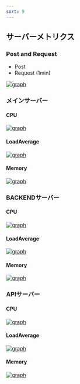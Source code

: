 ```yaml
---
sort: 9
---
```


## サーバーメトリクス

### Post and Request

- Post
- Request (1min)

[![graph](https://mackerel.io/embed/public/embed/Y6816IjqXQXU9o1OMQzGpUK1zOWqXYSezuxFmvIWV58gIkpDLCuWTSNs3iGdV7Hm.png?period=1d)](https://mackerel.io/orgs/jpn/services/post_and_request/-/graphs?name=bbs.%2a#period=1d)

### メインサーバー

#### CPU

[![graph](https://mackerel.io/embed/public/embed/7cTGADKsC8yb8zighj9HU8fZk3UHSLFT7If2oMMGy4kUpSQzkZEQ3A7qPdQHuvo2.png?period=1d)](https://mackerel.io/orgs/jpn/hosts/53vNfJ8mib9/-/graphs/cpu#period=1d)

#### LoadAverage

[![graph](https://mackerel.io/embed/public/embed/irIaqolODKgeG1wKer3Lax2yzRJcyymY1WLP2yTUxZbl0SqhXc1W22nIPVKfYhGz.png?period=1d)](https://mackerel.io/orgs/jpn/hosts/53vNfJ8mib9/-/graphs/loadavg#period=1d)

#### Memory

[![graph](https://mackerel.io/embed/public/embed/6qphh2sc2x1Gmt5nL0BzJ3mRu5t2HVR1pvJNr1CcZrJTOdvEFKkyofJ27Ik4ccXY.png?period=1d)](https://mackerel.io/orgs/jpn/hosts/53vNfJ8mib9/-/graphs/memory#period=1d)

### BACKENDサーバー

#### CPU

[![graph](https://mackerel.io/embed/public/embed/zukTxM3SSEd0dvWa96fPSYuxYgAmPcJUTyMUhacyvpR3LG4LY0eVAMqGOIqi54Q1.png?period=1d)](https://mackerel.io/orgs/jpn/hosts/4U3hDhg3MGu/-/graphs/cpu#period=1d)

#### LoadAverage

[![graph](https://mackerel.io/embed/public/embed/mI2Vz9sRhW6qDZw1jCbIUj4zTRhX5Phdyp7k9vyKmfFZkKSoweCA6UV7mubhM0t6.png?period=1d)](https://mackerel.io/orgs/jpn/hosts/4U3hDhg3MGu/-/graphs/loadavg#period=1d)

#### Memory

[![graph](https://mackerel.io/embed/public/embed/C8nGKRb1RaGw5Fbna6CiKHj98gPVVR6Fnrf2VTGajWFxM2B8Hmdz04cjCqOZeHtv.png?period=1d)](https://mackerel.io/orgs/jpn/hosts/4U3hDhg3MGu/-/graphs/memory#period=1d)

### APIサーバー

#### CPU

[![graph](https://mackerel.io/embed/public/embed/f9yqzzI8Aw2bBU8Uc9moXTwgYYA7inETLnXl1sWldKAxyfVEoPwOWhp9v0O2e9zW.png?period=1d)](https://mackerel.io/orgs/jpn/hosts/4UCA475KXdm/-/graphs/cpu#period=1d)

#### LoadAverage
[![graph](https://mackerel.io/embed/public/embed/Vo47jiDyykKInbRjQ2J47hOZAbf7rmLk9BMMz5RXcE8EHpp5c5sPR0N3tXfhINNI.png?period=1d)](https://mackerel.io/orgs/jpn/hosts/4UCA475KXdm/-/graphs/loadavg#period=1d)

#### Memory

[![graph](https://mackerel.io/embed/public/embed/It4DNOXOIK6qEYd6KS8KN4eY17t2h156SclSw0bUbEg56Mq9RydPpOPNwOhZX092.png?period=1d)](https://mackerel.io/orgs/jpn/hosts/4UCA475KXdm/-/graphs/memory#period=1d)
